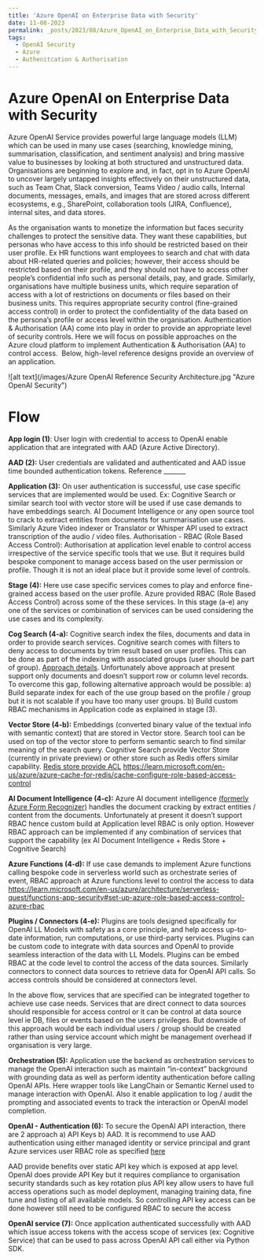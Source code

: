 ```yaml
---
title: 'Azure OpenAI on Enterprise Data with Security'
date: 11-08-2023
permalink: _posts/2023/08/Azure_OpenAI_on_Enterprise_Data_with_Security/
tags:
  - OpenAI Security
  - Azure
  - Authenitcation & Authorisation
---
```


Azure OpenAI on Enterprise Data with Security
======

Azure OpenAI Service provides powerful large language models (LLM) which can be used in many use cases (searching, knowledge mining, summarisation, classification, and sentiment analysis) and bring massive value to businesses by looking at both structured and unstructured data. 
Organisations are beginning to explore and, in fact, opt in to Azure OpenAI to uncover largely untapped insights effectively on their unstructured data, such as Team Chat, Slack conversion, Teams Video / audio calls, Internal documents, messages, emails, and images that are stored across different ecosystems, e.g., SharePoint, collaboration tools (JIRA, Confluence), internal sites, and data stores.

As the organisation wants to monetize the information but faces security challenges to protect the sensitive data. They want these capabilities, but personas who have access to this info should be restricted based on their user profile. Ex HR functions want employees to search and chat with data about HR-related queries and policies; however, their access should be restricted based on their profile, and they should not have to access other people’s confidential info such as personal details, pay, and grade. Similarly, organisations have multiple business units, which require separation of access with a lot of restrictions on documents or files based on their business units. This requires appropriate security control (fine-grained access control) in order to protect the confidentiality of the data based on the persona’s profile or access level within the organisation.
Authentication & Authorisation (AA) come into play in order to provide an appropriate level of security controls.
Here we will focus on possible approaches on the Azure cloud platform to implement Authentication & Authorisation (AA) to control access. 
Below, high-level reference designs provide an overview of an application.

![alt text](/images/Azure OpenAI Reference Security Architecture.jpg "Azure OpenAI Security")


Flow
======

**App login (1)**: User login with credential to access to OpenAI enable application that are integrated with AAD (Azure Active Directory).

**AAD (2):**  User credentials are validated and authenticated and AAD issue time bounded authentication tokens. Reference _______

**Application (3):** On user authentication is successful, use case specific services that are implemented would be used. Ex: Cognitive Search or similar search tool with vector store will be used if use case demands to have embeddings search. AI Document Intelligence or any open source tool to crack to extract entities from documents for summarisation use cases. Similarly Azure Video indexer or Translator or Whisper API used to extract transcription of the audio / video files.
Authorisation - RBAC (Role Based Access Control):  Authorisation at application level enable to control access irrespective of the service specific tools that we use. But it requires build bespoke component to manage access based on the user permission or profile. Though it is not an ideal place but it provide some level of controls. 

**Stage (4):**
Here use case specific services comes to play and enforce fine-grained access based on the user profile. Azure provided RBAC (Role Based Access Control) across some of the these services. In this stage (a-e) any one of the services or combination of services can be used considering the use cases and its complexity.

**Cog Search (4-a):**
Cognitive search index the files, documents and data in order to provide search services. Cognitive search comes with filters to deny access  to documents by trim result based on user profiles. This can be done as part of the indexing with associated groups (user should be part of group). 
[Approach details](https://learn.microsoft.com/en-us/azure/search/search-security-trimming-for-azure-search-with-aad).
Unfortunately above approach at present support only documents and doesn’t support row or column level records.
To overcome this gap, following alternative approach would be possible:
a)	Build separate index for each of the use group based on the profile / group but it is not scalable if you have too many user groups.
b)	Build custom RBAC mechanisms in Application code as explained in stage (3).

**Vector Store (4-b):**
Embeddings (converted binary value of the textual info with semantic context) that are stored in Vector store. Search tool can be used on top of the vector store to perform semantic search to find similar meaning of the search query. Cognitive Search provide Vector Store (currently in private preview) or other store such as Redis offers similar capability. [Redis store provide ACL](https://redis.com/blog/rediscover-redis-security-with-redis-enterprise-6/) 
<https://learn.microsoft.com/en-us/azure/azure-cache-for-redis/cache-configure-role-based-access-control>

**AI Document Intelligence (4-c):** Azure AI document intelligence [(formerly Azure Form Recognizer)](https://learn.microsoft.com/en-us/azure/ai-services/document-intelligence/overview?view=doc-intel-3.1.0)  handles the document cracking by extract entities / content from the documents. Unfortunately at present it doesn’t support RBAC hence custom build at Application level RBAC is only option. However RBAC approach can be implemented if any combination of services that support the capability (ex AI Document Intelligence + Redis Store + Cognitive Search)

**Azure Functions (4-d):**
If use case demands to implement Azure functions calling bespoke code in serverless world such as orchestrate series of event,  RBAC approach at Azure functions level to control the access to data <https://learn.microsoft.com/en-us/azure/architecture/serverless-quest/functions-app-security#set-up-azure-role-based-access-control-azure-rbac>

**Plugins / Connectors (4-e):** Plugins are tools designed specifically for OpenAI LL Models with safety as a core principle, and help access up-to-date information, run computations, or use third-party services. Plugins can be custom code to integrate with data sources and OpenAI to provide seamless interaction of the data with LL Models. Plugins can be embed RBAC at the code level to control the access of the data sources.
Similarly connectors to connect data sources to retrieve data for OpenAI API calls. So access controls should be considered at connectors level.

In the above flow, services that are specified can be integrated together to achieve use case needs. Services that are direct connect to data sources should responsible for access control or it can be control at data source level ie DB, files or events based on the users privileges. But downside of this approach would be each individual users / group should be created rather than using service account which might be management overhead if organisation is very large.

**Orchestration (5):** Application use the backend as orchestration services to manage the OpenAI interaction such as maintain “in-context” background with grounding data as well as perform identity authentication before calling OpenAI APIs. Here wrapper tools like LangChain or Semantic Kernel used to manage interaction with OpenAI. Also it enable application to log / audit the prompting and associated events to track the interaction or OpenAI model completion.

**OpenAI - Authentication (6):** To secure the OpenAI API interaction, there are 2 approach a) API Keys b) AAD. It is recommend to use AAD authentication using either managed identity or service principal and grant Azure services user RBAC role as specified [here](https://learn.microsoft.com/en-us/azure/active-directory/develop/howto-create-service-principal-portal)

AAD provide benefits over static API key which is exposed at app level.  OpenAI does provide API Key but it requires compliance to organisation security standards such as key rotation plus API key allow users to have full access operations such as model deployment, managing training data, fine tune and listing of all available models. So controlling API key access can be done however still need to be configured RBAC to secure the access

**OpenAI service (7):**
Once application authenticated successfully with AAD which issue access tokens with the access scope of services (ex: Cognitive Service) that can be used to pass across OpenAI API call either via Python SDK.
